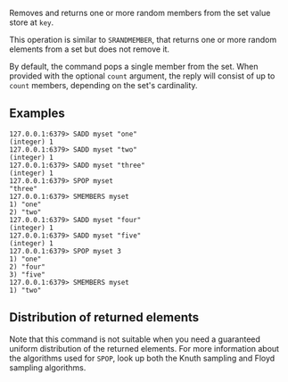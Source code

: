 Removes and returns one or more random members from the set value store at `key`.

This operation is similar to `SRANDMEMBER`, that returns one or more random elements from a set but does not remove it.

By default, the command pops a single member from the set. When provided with
the optional `count` argument, the reply will consist of up to `count` members,
depending on the set's cardinality.

## Examples

```valkey-cli
127.0.0.1:6379> SADD myset "one"
(integer) 1
127.0.0.1:6379> SADD myset "two"
(integer) 1
127.0.0.1:6379> SADD myset "three"
(integer) 1
127.0.0.1:6379> SPOP myset
"three"
127.0.0.1:6379> SMEMBERS myset
1) "one"
2) "two"
127.0.0.1:6379> SADD myset "four"
(integer) 1
127.0.0.1:6379> SADD myset "five"
(integer) 1
127.0.0.1:6379> SPOP myset 3
1) "one"
2) "four"
3) "five"
127.0.0.1:6379> SMEMBERS myset
1) "two"
```
## Distribution of returned elements

Note that this command is not suitable when you need a guaranteed uniform distribution of the returned elements. For more information about the algorithms used for `SPOP`, look up both the Knuth sampling and Floyd sampling algorithms.

